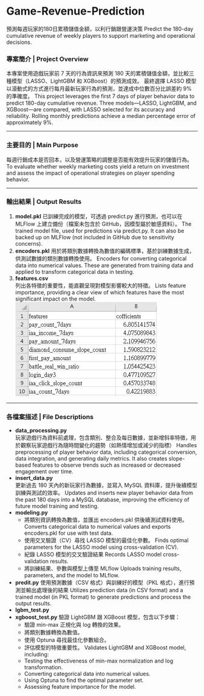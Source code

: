 # Game-Revenue-Prediction
預測每週玩家的180日累積儲值金額，以利行銷跟營運決策
Predict the 180-day cumulative revenue of weekly players to support marketing and operational decisions.

### 專案簡介 | Project Overview
本專案使用遊戲玩家前 7 天的行為資訊來預測 180 天的累積儲值金額，並比較三種模型（LASSO、LightGBM 和 XGBoost）的預測成效。
最終選擇 LASSO 模型以滾動式的方式進行每月最新玩家行為的預測，並達成中位數百分比誤差約 9% 的準確度。
This project leverages the first 7 days of player behavior data to predict 180-day cumulative revenue. Three models—LASSO, LightGBM, and XGBoost—are compared, with LASSO selected for its accuracy and reliability. 
Rolling monthly predictions achieve a median percentage error of approximately 9%.

---

### 主要目的 | Main Purpose
每週行銷成本是否回本，以及營運策略的調整是否能有效提升玩家的儲值行為。
To evaluate whether weekly marketing costs yield a return on investment and assess the impact of operational strategies on player spending behavior.

---

### 輸出結果 | Output Results
1. **model.pkl**
   已訓練完成的模型，可透過 predict.py 進行預測，也可以在 MLFlow 上建立備份（檔案未包含於 GitHub，因模型屬於敏感資料）。
   The trained model file, used for predictions via predict.py. It can also be backed up on MLFlow (not included in GitHub due to sensitivity concerns).
2. **encoders.pkl**
   用於將類別數據轉換為數值的編碼標準，基於訓練數據生成，供測試數據的類別數據轉換使用。
   Encoders for converting categorical data into numerical values. These are generated from training data and applied to transform categorical data in testing.
3. **features.csv**  
   列出各特徵的重要性，能直觀呈現對模型影響較大的特徵。
   Lists feature importance, providing a clear view of which features have the most significant impact on the model.
   ![features](images/features.png)

---

### 各檔案描述 | File Descriptions
- **data_processing.py**  
  玩家遊戲行為資料前處理，包含類別、整合及每日數據，並新增斜率特徵，用於觀察玩家遊戲行為隨時間變化的趨勢（如熱情增加或減少的指標）
  Handles preprocessing of player behavior data, including categorical conversion, data integration, and generating daily metrics.
  It also creates slope-based features to observe trends such as increased or decreased engagement over time.
- **insert_data.py**  
  更新過去 180 天內的新玩家行為數據，並寫入 MySQL 資料庫，提升後續模型訓練與測試的效率。
  Updates and inserts new player behavior data from the past 180 days into a MySQL database, improving the efficiency of future model training and testing.
- **modeling.py**  
  - 將類別資訊轉換為數值，並匯出 encoders.pkl 供後續測試資料使用。
    Converts categorical data to numerical values and exports encoders.pkl for use with test data.
  - 使用交叉驗證（CV）尋找 LASSO 模型的最佳化參數。
    Finds optimal parameters for the LASSO model using cross-validation (CV).
  - 紀錄 LASSO 模型的交叉驗證結果
    Records LASSO model cross-validation results.
  - 將訓練結果、參數與模型上傳至 MLflow
    Uploads training results, parameters, and the model to MLflow.
- **predit.py**
   使用預測數據（CSV 格式）與訓練好的模型（PKL 格式），進行預測並輸出處理後的結果
   Utilizes prediction data (in CSV format) and a trained model (in PKL format) to generate predictions and process the output results.
- **lgbm_test.py**
- **xgboost_test.py**
  驗證 LightGBM 跟 XGBoost 模型，包含以下步驟：
  - 驗證 min-max 正規化與 log 轉換的效果。
  - 將類別數據轉換為數值。
  - 使用 Optuna 尋找最佳化參數組合。
  - 評估模型的特徵重要性。
  Validates LightGBM and XGBoost model, including:
  - Testing the effectiveness of min-max normalization and log transformation.
  - Converting categorical data into numerical values.
  - Using Optuna to find the optimal parameter set.
  - Assessing feature importance for the model.
